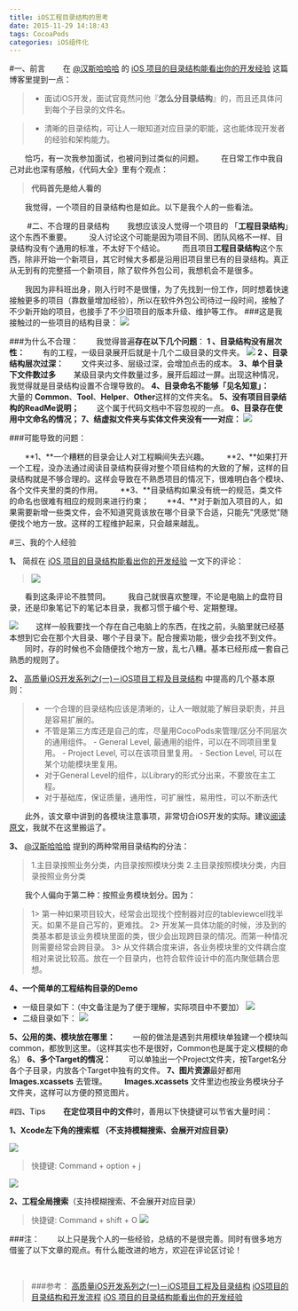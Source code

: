 ```yaml
---
title: iOS工程目录结构的思考
date: 2015-11-29 14:18:43
tags: CocoaPods
categories: iOS组件化
---
```


#一、前言
  在 [@汉斯哈哈哈](http://www.jianshu.com/users/368a8cd349af/latest_articles) 的 [iOS 项目的目录结构能看出你的开发经验](http://www.jianshu.com/p/77a948bcbc38) 这篇博客里提到一点：
> - 面试iOS开发，面试官竟然问他『**怎么分目录结构**』的，而且还具体问到每个子目录的文件名。

> - 清晰的目录结构，可让人一眼知道对应目录的职能，这也能体现开发者的经验和架构能力。

  恰巧，有一次我参加面试，也被问到过类似的问题。
  在日常工作中我自己对此也深有感触，《代码大全》里有个观点：
> **代码首先是给人看的**

  我觉得，一个项目的目录结构也是如此。以下是我个人的一些看法。

  
#二、不合理的目录结构
  我想应该没人觉得一个项目的 「**工程目录结构**」这个东西不重要。
  没人讨论这个可能是因为项目不同、团队风格不一样、目录结构没有个通用的标准，不太好下个结论。
  而且项目**工程目录结构**这个东西，除非开始一个新项目，其它时候大多都是沿用旧项目里已有的目录结构。真正从无到有的完整搭一个新项目，除了软件外包公司，我想机会不是很多。

  我因为非科班出身，刚入行时不是很懂，为了先找到一份工作，同时想着快速接触更多的项目（靠数量增加经验），所以在软件外包公司待过一段时间，接触了不少新开始的项目，也接手了不少旧项目的版本升级、维护等工作。
###这是我接触过的一些项目的结构目录：
![](http://upload-images.jianshu.io/upload_images/332029-9184199c95735d49.png?imageMogr2/auto-orient/strip%7CimageView2/2/w/1240)

###为什么不合理：
  我觉得普遍**存在以下几个问题**：
**1 、目录结构没有层次性：**
  有的工程，一级目录展开后就是十几个二级目录的文件夹。
![](http://upload-images.jianshu.io/upload_images/332029-a4cca08c1fe89985.png?imageMogr2/auto-orient/strip%7CimageView2/2/w/1240)
**2 、目录结构层次过深：**
  文件夹过多、层级过深，会增加点击的成本。
**3、单个目录下文件数过多**
  某级目录内文件数量过多，展开后超过一屏。出现这种情况，我觉得就是目录结构设置不合理导致的。
**4、目录命名不能够「见名知意」：**
  大量的 **Common**、**Tool**、**Helper**、**Other**这样的文件夹名。
**5、没有项目目录结构的ReadMe说明；**
  这个属于代码文档中不容忽视的一点。
**6、目录存在使用中文命名的情况；**
**7、结虚拟文件夹与实体文件夹没有一一对应：**
![](http://upload-images.jianshu.io/upload_images/332029-c642553bee09d282.png?imageMogr2/auto-orient/strip%7CimageView2/2/w/1240)

###可能导致的问题：

  **1、**一个糟糕的目录会让人对工程瞬间失去兴趣。
  **2、**如果打开一个工程，没办法通过阅读目录结构获得对整个项目结构的大致的了解，这样的目录结构就是不够合理的。这样会导致在不熟悉项目的情况下，很难明白各个模块、各个文件夹里的类的作用。
  **3、**目录结构如果没有统一的规范，类文件的命名也很难有相应的规则来进行约束；
  **4、**对于新加入项目的人，如果需要新增一些类文件，会不知道究竟该放在哪个目录下合适，只能先"凭感觉"随便找个地方一放。这样的工程维护起来，只会越来越乱。


#三、我的个人经验

**1、** 简叔在 [iOS 项目的目录结构能看出你的开发经验](http://www.jianshu.com/p/77a948bcbc38) 一文下的评论：
> ![](http://upload-images.jianshu.io/upload_images/332029-ef0bc5110921e153.png?imageMogr2/auto-orient/strip%7CimageView2/2/w/1240)

  看到这条评论不胜赞同。
  我自己就很喜欢整理，不论是电脑上的盘符目录，还是印象笔记下的笔记本目录，我都习惯于编个号、定期整理。

![](http://upload-images.jianshu.io/upload_images/332029-296141c755a00794.png?imageMogr2/auto-orient/strip%7CimageView2/2/w/1240)
  这样一般我要找一个存在自己电脑上的东西，在找之前，头脑里就已经基本想到它会在那个大目录、哪个子目录下。配合搜索功能，很少会找不到文件。
  同时，存的时候也不会随便找个地方一放，乱七八糟。基本已经形成一套自己熟悉的规则了。

**2、** [高质量iOS开发系列之(一)－iOS项目工程及目录结构](http://mtydev.net/?p=1) 中提高的几个基本原则：
> - 一个合理的目录结构应该是清晰的，让人一眼就能了解目录职责，并且是容易扩展的。
> - 不管是第三方库还是自己的库，尽量用CocoPods来管理/区分不同层次的通用组件。
    - General Level, 最通用的组件，可以在不同项目里复用。
    - Project Level, 可以在该项目里复用。
    - Section Level, 可以在某个功能模块里复用。
> - 对于General Level的组件，以Library的形式分出来，不要放在主工程。
> - 对于基础库，保证质量，通用性，可扩展性，易用性，可以不断迭代

  此外，该文章中讲到的各模块注意事项，非常切合iOS开发的实际。建议[阅读原文](http://mtydev.net/?p=1)，我就不在这里搬运了。

**3、**  [@汉斯哈哈哈](http://www.jianshu.com/users/368a8cd349af/latest_articles) 提到的两种常用目录结构的分法：
>1.主目录按照业务分类，内目录按照模块分类
>2.主目录按照模块分类，内目录按照业务分类

  我个人偏向于第二种：按照业务模块划分。因为：
> 1> 第一种如果项目较大，经常会出现找个控制器对应的tableviewcell找半天。如果不是自己写的，更难找。
2> 开发某一具体功能的时候，涉及到的类基本都是该业务模块里面的类，很少会出现跨目录的情况。而第一种情况则需要经常会跨目录。
3> 从文件耦合度来讲，各业务模块里的文件耦合度相对来说比较高。放在一个目录内，也符合软件设计中的高内聚低耦合思想。


**4、一个简单的工程结构目录的Demo**
- 一级目录如下：（中文备注是为了便于理解，实际项目中不要加）
![](http://upload-images.jianshu.io/upload_images/332029-908a1195b32b770e.png?imageMogr2/auto-orient/strip%7CimageView2/2/w/1240)
- 二级目录如下：
![](http://upload-images.jianshu.io/upload_images/332029-63f11bd45bc0c94f.png?imageMogr2/auto-orient/strip%7CimageView2/2/w/1240)

**5、公用的类、模块放在哪里：**
  一般的做法是遇到共用模块单独建一个模块叫common，都放到这里。（这样其实也不是很好，Common也是属于定义模糊的命名）
**6、多个Target的情况：**
  可以单独出一个Project文件夹，按Target名分各个子目录，内放各个Target中独有的文件。
**7、图片资源**最好都用 **Images.xcassets** 去管理。
  **Images.xcassets** 文件里边也按业务模块分子文件夹，这样可以方便的预览图片。


#四、Tips
  **在定位项目中的文件**时，善用以下快捷键可以节省大量时间：

**1、Xcode左下角的搜索框 （不支持模糊搜索、会展开对应目录）**

![](http://upload-images.jianshu.io/upload_images/332029-c747563290d2b596.png?imageMogr2/auto-orient/strip%7CimageView2/2/w/1240)
> 快捷键: Command + option + j

![](http://upload-images.jianshu.io/upload_images/332029-7705e2a055900eb8.png?imageMogr2/auto-orient/strip%7CimageView2/2/w/1240)

**2、工程全局搜索**（支持模糊搜索、不会展开对应目录）
> 快捷键: Command + shift + O
![](http://upload-images.jianshu.io/upload_images/332029-56a1f25146ea0cba.png?imageMogr2/auto-orient/strip%7CimageView2/2/w/1240)

###注：
  以上只是我个人的一些经验，总结的不是很完善。同时有很多地方借鉴了以下文章的观点。有什么能改进的地方，欢迎在评论区讨论！

</br>

>###参考：
>[高质量iOS开发系列之(一)－iOS项目工程及目录结构](http://mtydev.net/?p=1)
>[iOS项目的目录结构和开发流程](http://limboy.me/ios/2013/09/23/build-ios-application.html)
>[iOS 项目的目录结构能看出你的开发经验](http://www.jianshu.com/p/77a948bcbc38)
